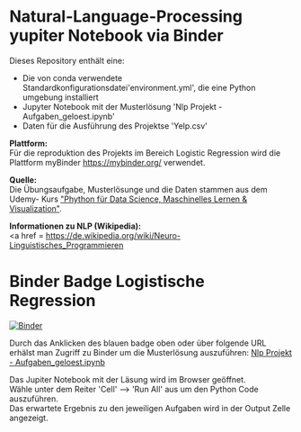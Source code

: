 # Natural-Language-Processing yupiter Notebook via Binder

Dieses Repository enthält eine:
<ul>
  <li> Die von conda verwendete Standardkonfigurationsdatei'environment.yml', die eine Python umgebung installiert</li>
  <li> Jupyter Notebook mit der Musterlösung  'Nlp Projekt - Aufgaben_geloest.ipynb'</li>
  <li> Daten für die Ausführung des Projektse 'Yelp.csv' </li>
 </ul>
 
<b>Plattform:</b>\
Für die reproduktion des Projekts im Bereich Logistic Regression wird die Plattform myBinder <a href = "https://mybinder.org">https://mybinder.org/</a> verwendet.
 
 <b>Quelle:</b>\
Die Übungsaufgabe, Musterlösunge und die Daten stammen aus dem Udemy- Kurs <a href = "https://www.udemy.com/course/python-data-science-machine-learning/learn/lecture/7758164#overview">"Phython für Data Science, Maschinelles Lernen & Visualization"</a>.
  
<b>Informationen zu NLP (Wikipedia):</b>\
<a href = https://de.wikipedia.org/wiki/Neuro-Linguistisches_Programmieren</a>

# Binder Badge Logistische Regression 

[![Binder](https://mybinder.org/badge_logo.svg)](https://mybinder.org/v2/gh/katjanein91/Natural-Language-Processing/master?filepath=Nlp%20Projekt%20-%20Aufgaben_geloest.ipynb)

Durch das Anklicken des blauen badge oben oder über folgende URL erhälst man Zugriff zu Binder um die Musterlösung auszuführen:
<a href = "https://mybinder.org/badge_logo.svg)](https://mybinder.org/v2/gh/katjanein91/Natural-Language-Processing/master?filepath=Nlp%20Projekt%20-%20Aufgaben_geloest.ipynb"> Nlp Projekt - Aufgaben_geloest.ipynb  </a>

Das Jupiter Notebook mit der Läsung wird im Browser geöffnet.\
Wähle unter dem Reiter 'Cell' --> 'Run All' aus um den Python Code auszuführen.\
Das erwartete Ergebnis zu den jeweiligen Aufgaben wird in der Output Zelle angezeigt. 

